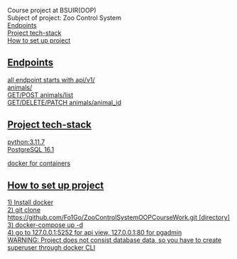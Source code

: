 Course project at BSUIR(OOP)<br />
Subject of project: Zoo Control System<br />
<a href="#endpoints">Endpoints</a><br />
<a href="#Project tech-stack">Project tech-stack</a><br />
<a href="#How to set up project">How to set up project<br />

## Endpoints
<p>
all endpoint starts with api/v1/<br />
animals/<br />
GET/POST animals/list <br />
GET/DELETE/PATCH animals/animal_id <br />
</p>

## Project tech-stack
<p>
python:3.11.7<br />
PostgreSQL 16.1<br />

docker for containers<br />
</p>

## How to set up project
<p>
1) Install docker<br />
2) git clone https://github.com/Fo1Go/ZooControlSystemOOPCourseWork.git [directory]<br />
3) docker-compose up -d<br />
4) go to 127.0.0.1:5252 for api view, 127.0.0.1:80 for pgadmin<br />
WARNING: Project does not consist database data, so you have to create superuser through docker CLI<br />
</p>
